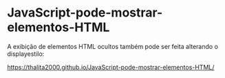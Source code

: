 ﻿# JavaScript-pode-mostrar-elementos-HTML
 
 
A exibição de elementos HTML ocultos também pode ser feita alterando o displayestilo:



https://thalita2000.github.io/JavaScript-pode-mostrar-elementos-HTML/
